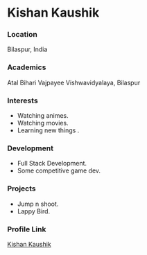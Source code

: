 # Kishan Kaushik

### Location

Bilaspur, India

### Academics

Atal Bihari Vajpayee Vishwavidyalaya, Bilaspur

### Interests

- Watching animes.
- Watching movies.
- Learning new things .

### Development

- Full Stack Development.
- Some competitive game dev.

### Projects

- Jump n shoot.
- Lappy Bird.

### Profile Link

[Kishan Kaushik](https://github.com/whitesinter)
